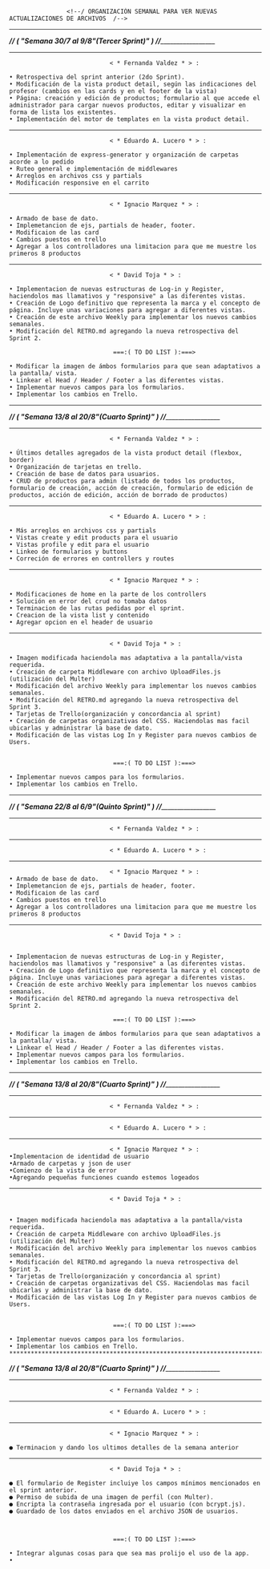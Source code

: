                     <!--/ ORGANIZACIÓN SEMANAL PARA VER NUEVAS ACTUALIZACIONES DE ARCHIVOS  /-->


*******************************************************************************************************************************
*_______________________________// ( "Semana 30/7 al 9/8"(Tercer Sprint)" ) //________________________________________________*
*******************************************************************************************************************************                
                
                                < * Fernanda Valdez * > :

    • Retrospectiva del sprint anterior (2do Sprint).
    • Modificación de la vista product detail, según las indicaciones del profesor (cambios en las cards y en el footer de la vista)
    • Página: creación y edición de productos; formulario al que accede el administrador para cargar nuevos productos, editar y visualizar en forma de lista los existentes.
    • Implementación del motor de templates en la vista product detail.

--------------------------------------------------------------------------------------------------------------------------------
                               
                                < * Eduardo A. Lucero * > : 

    • Implementación de express-generator y organización de carpetas acorde a lo pedido
    • Ruteo general e implementación de middlewares
    • Arreglos en archivos css y partials
    • Modificación responsive en el carrito

--------------------------------------------------------------------------------------------------------------------------------

                                < * Ignacio Marquez * > :

    • Armado de base de dato.
    • Implemetancion de ejs, partials de header, footer.
    • Modificaion de las card
    • Cambios puestos en trello
    • Agregar a los controlladores una limitacion para que me muestre los primeros 8 productos

--------------------------------------------------------------------------------------------------------------------------------

                                < * David Toja * > :     

    • Implementacion de nuevas estructuras de Log-in y Register, haciendolos mas llamativos y "responsive" a las diferentes vistas.
    • Creación de Logo definitivo que representa la marca y el concepto de página. Incluye unas variaciones para agregar a diferentes vistas.
    • Creación de este archivo Weekly para implementar los nuevos cambios semanales.
    • Modificación del RETRO.md agregando la nueva retrospectiva del Sprint 2.

                                 ===:( TO DO LIST ):===>

    • Modificar la imagen de ámbos formularios para que sean adaptativos a la pantalla/ vista.
    • Linkear el Head / Header / Footer a las diferentes vistas.
    • Implementar nuevos campos para los formularios.
    • Implementar los cambios en Trello.


*******************************************************************************************************************************
*_______________________________// ( "Semana 13/8 al 20/8"(Cuarto Sprint)" ) //________________________________________________*
*******************************************************************************************************************************
     
                                < * Fernanda Valdez * > :

    • Últimos detalles agregados de la vista product detail (flexbox, border)
    • Organización de tarjetas en trello.
    • Creación de base de datos para usuarios.
    • CRUD de productos para admin (listado de todos los productos, formulario de creación, acción de creación, formulario de edición de productos, acción de edición, acción de borrado de productos)
    


--------------------------------------------------------------------------------------------------------------------------------
                               
                                < * Eduardo A. Lucero * > : 

    • Más arreglos en archivos css y partials
    • Vistas create y edit products para el usuario
    • Vistas profile y edit para el usuario
    • Linkeo de formularios y buttons
    • Correción de errores en controllers y routes

--------------------------------------------------------------------------------------------------------------------------------

                                < * Ignacio Marquez * > :
    
    • Modificaciones de home en la parte de los controllers
    • Solución en error del crud no tomaba datos
    • Terminacion de las rutas pedidas por el sprint.
    • Creacion de la vista list y contenido
    • Agregar opcion en el header de usuario

--------------------------------------------------------------------------------------------------------------------------------

                                < * David Toja * > :

    • Imagen modificada haciendola mas adaptativa a la pantalla/vista requerida.
    • Creación de carpeta Middleware con archivo UploadFiles.js (utilización del Multer)
    • Modificación del archivo Weekly para implementar los nuevos cambios semanales.
    • Modificación del RETRO.md agregando la nueva retrospectiva del Sprint 3.
    • Tarjetas de Trello(organización y concordancia al sprint)
    • Creación de carpetas organizativas del CSS. Haciendolas mas facil ubicarlas y administrar la base de dato.
    • Modificación de las vistas Log In y Register para nuevos cambios de Users.


                                 ===:( TO DO LIST ):===>

    • Implementar nuevos campos para los formularios.
    • Implementar los cambios en Trello.

*******************************************************************************************************************************
*_______________________________// ( "Semana 22/8 al 6/9"(Quinto Sprint)" ) //________________________________________________*
*******************************************************************************************************************************


                                < * Fernanda Valdez * > :


--------------------------------------------------------------------------------------------------------------------------------
                                < * Eduardo A. Lucero * > : 


--------------------------------------------------------------------------------------------------------------------------------

                                < * Ignacio Marquez * > :
    • Armado de base de dato.
    • Implemetancion de ejs, partials de header, footer.
    • Modificaion de las card
    • Cambios puestos en trello
    • Agregar a los controlladores una limitacion para que me muestre los primeros 8 productos

--------------------------------------------------------------------------------------------------------------------------------

                                < * David Toja * > :

                   
    • Implementacion de nuevas estructuras de Log-in y Register, haciendolos mas llamativos y "responsive" a las diferentes vistas.
    • Creación de Logo definitivo que representa la marca y el concepto de página. Incluye unas variaciones para agregar a diferentes vistas.
    • Creación de este archivo Weekly para implementar los nuevos cambios semanales.
    • Modificación del RETRO.md agregando la nueva retrospectiva del Sprint 2.

                                 ===:( TO DO LIST ):===>

    • Modificar la imagen de ámbos formularios para que sean adaptativos a la pantalla/ vista.
    • Linkear el Head / Header / Footer a las diferentes vistas.
    • Implementar nuevos campos para los formularios.
    • Implementar los cambios en Trello.


*******************************************************************************************************************************
*_______________________________// ( "Semana 13/8 al 20/8"(Cuarto Sprint)" ) //________________________________________________*
*******************************************************************************************************************************


     
                                < * Fernanda Valdez * > :


--------------------------------------------------------------------------------------------------------------------------------
                                < * Eduardo A. Lucero * > : 


--------------------------------------------------------------------------------------------------------------------------------

                                < * Ignacio Marquez * > :
    •Implementacion de identidad de usuario
    •Armado de carpetas y json de user
    •Comienzo de la vista de error
    •Agregando pequeñas funciones cuando estemos logeados

--------------------------------------------------------------------------------------------------------------------------------

                                < * David Toja * > :

                   
    • Imagen modificada haciendola mas adaptativa a la pantalla/vista requerida.
    • Creación de carpeta Middleware con archivo UploadFiles.js (utilización del Multer)
    • Modificación del archivo Weekly para implementar los nuevos cambios semanales.
    • Modificación del RETRO.md agregando la nueva retrospectiva del Sprint 3.
    • Tarjetas de Trello(organización y concordancia al sprint)
    • Creación de carpetas organizativas del CSS. Haciendolas mas facil ubicarlas y administrar la base de dato.
    • Modificación de las vistas Log In y Register para nuevos cambios de Users.

    
                                 ===:( TO DO LIST ):===>

    • Implementar nuevos campos para los formularios.
    • Implementar los cambios en Trello.
    *******************************************************************************************************************************
*_______________________________// ( "Semana 13/8 al 20/8"(Cuarto Sprint)" ) //________________________________________________*
*******************************************************************************************************************************


     
                                < * Fernanda Valdez * > :


--------------------------------------------------------------------------------------------------------------------------------
                                < * Eduardo A. Lucero * > : 


--------------------------------------------------------------------------------------------------------------------------------

                                < * Ignacio Marquez * > :
    
    ● Terminacion y dando los ultimos detalles de la semana anterior
--------------------------------------------------------------------------------------------------------------------------------

                                < * David Toja * > :

    ● El formulario de Register incluiye los campos mínimos mencionados en el sprint anterior.
    ● Permiso de subida de una imagen de perfil (con Multer).
    ● Encripta la contraseña ingresada por el usuario (con bcrypt.js).
    ● Guardado de los datos enviados en el archivo JSON de usuarios.


    
                                 ===:( TO DO LIST ):===>

    • Integrar algunas cosas para que sea mas prolijo el uso de la app.
    • 